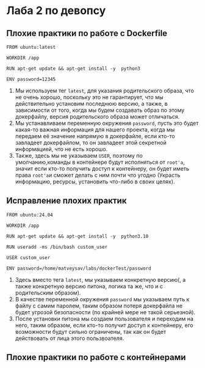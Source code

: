 # Лаба 2 по девопсу
## Плохие практики по работе с Dockerfile
```
FROM ubuntu:latest

WORKDIR /app

RUN apt-get update && apt-get install -y  python3

ENV password=12345
```
1. Мы используем тег `latest`, для указания родительского образа, что не очень хорошо, поскольку это не гарантирует, что мы действительно установим последнюю версию, а также, в зависимости от того, когда мы будем создавать образ по этому докерфайлу, версия родительского образа может отличаться.
2. Мы устанавливаем переменную окружения `password`, пусть это будет какая-то важная информация для нашего проекта, когда мы передаем её значение напрямую в докерфайле, если кто-то завладеет докерфайлом, то он завладеет этой секретной информацией, что не есть хорошо.
3. Также, здесь мы не указываем `USER`, поэтому по умолчанию,команды в контейнере будут исполняться от `root'а`, значит если кто-то получить доступ к контейнеру, он будет иметь права `root'a`и сможет делать с ним почти что угодно (Украсть информацию, ресурсы, установить что-либо в своих целях).

## Исправление плохих практик
```
FROM ubuntu:24.04

WORKDIR /app

RUN apt-get update && apt-get install -y  python3.10

RUN useradd -ms /bin/bash custom_user

USER custom_user

ENV password=/home/matveysav/labs/dockerTest/password
```
1. Здесь вместо тега `latest`, мы указываем конкретную версию(, а также конкретную версию питона, логика та же, что и с родительским образом).
2. В качестве переменной окружения `password` мы указываем путь к файлу с самим паролем, таким образом потеря докерфайла не будет угрозой безопасности (по крайней мере не такой серьезной).
3. После установки питона мы создаем пользователя и переходим на него, таким образом, если кто-то получит доступ к контейнеру, его возможности будут сильно ограничены, так как он будет действовать от лица этого пользвоателя.

## Плохие практики по работе с контейнерами

